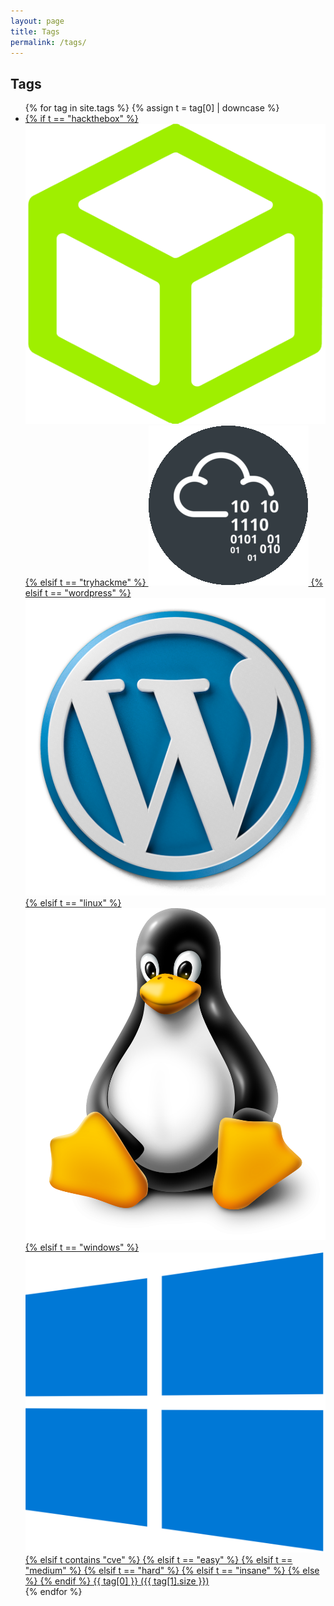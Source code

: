 ```yaml
---
layout: page
title: Tags
permalink: /tags/
---
```


<h2>
  <i class="fas fa-tag"></i> Tags
</h2>

<ul class="page-tags">
  {% for tag in site.tags %}
    {% assign t = tag[0] | downcase %}
    <li>
      <a href="/tags/{{ tag[0] | slugify }}">
        {% if t == "hackthebox" %}
          <img src="/assets/icons/hackthebox.png" alt="Hack The Box Icon" class="inline-icon">
        {% elsif t == "tryhackme" %}
          <img src="/assets/icons/tryhackme.png" alt="TryHackMe Icon" class="inline-icon">
        {% elsif t == "wordpress" %}
          <img src="/assets/icons/wordpress.png" alt="WordPress Icon" class="inline-icon">
        {% elsif t == "linux" %}
          <img src="/assets/icons/linux.png" alt="Linux Icon" class="inline-icon">
        {% elsif t == "windows" %}
          <img src="/assets/icons/windows.png" alt="Windows Icon" class="inline-icon">
        {% elsif t contains "cve" %}
          <i class="fas fa-exclamation-triangle" style="color: #ffcc00;"></i>
        {% elsif t == "easy" %}
          <i class="fas fa-leaf" style="color: #28a745;"></i>
        {% elsif t == "medium" %}
          <i class="fas fa-circle" style="color: #ffc107;"></i>
        {% elsif t == "hard" %}
          <i class="fas fa-fire" style="color: #dc3545;"></i>
        {% elsif t == "insane" %}
          <i class="fas fa-skull-crossbones" style="color: #343a40;"></i>
        {% else %}
          <i class="fas fa-hashtag"></i>
        {% endif %}
        {{ tag[0] }} ({{ tag[1].size }})
      </a>
    </li>
  {% endfor %}
</ul>
